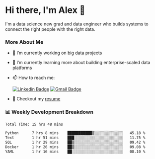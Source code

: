 # Hi there, I'm Alex  👋

I'm a data science new grad and data engineer who builds systems to connect the right people with the right data. 

### More About Me

- 🔭 I’m currently working on big data projects
- 🌱 I’m currently learning more about building enterprise-scaled data platforms
- 📫 How to reach me:

  [![Linkedin Badge](https://img.shields.io/badge/LinkedIn-0077B5?style=for-the-badge&logo=linkedin&logoColor=white)](https://www.linkedin.com/in/alex-chen-112523chen/) [![Gmail Badge](https://img.shields.io/badge/Gmail-D14836?style=for-the-badge&logo=gmail&logoColor=white)](mailto:itsalexchen@gmail.com)
- 📝 Checkout my [resume](https://itsalexchen.vercel.app/AlexChenResume.pdf)



### 📊 Weekly Development Breakdown
<!--START_SECTION:waka-->

```txt
Total Time: 15 hrs 48 mins

Python      7 hrs 8 mins    ███████████▒░░░░░░░░░░░░░   45.18 %
Text        1 hr 51 mins    ███░░░░░░░░░░░░░░░░░░░░░░   11.75 %
SQL         1 hr 29 mins    ██▒░░░░░░░░░░░░░░░░░░░░░░   09.42 %
Docker      1 hr 26 mins    ██▒░░░░░░░░░░░░░░░░░░░░░░   09.08 %
YAML        1 hr 16 mins    ██░░░░░░░░░░░░░░░░░░░░░░░   08.10 %
```

<!--END_SECTION:waka-->
